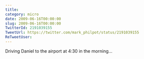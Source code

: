 ```yaml
---
title: 
category: micro
date: 2009-06-16T00:00:00
slug: 2009-06-16T00:00:00
TwitterId: 2191039155
TweetUrl: https://twitter.com/mark_philpot/status/2191039155
ReTweetUser: 
---
```


Driving Daniel to the airport at 4:30 in the morning...